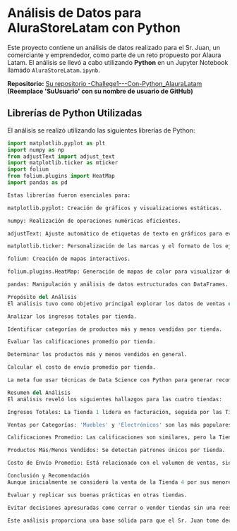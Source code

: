 # Análisis de Datos para AluraStoreLatam con Python

Este proyecto contiene un análisis de datos realizado para el Sr. Juan, un comerciante y emprendedor, como parte de un reto propuesto por Alaura Latam. El análisis se llevó a cabo utilizando **Python** en un Jupyter Notebook llamado `AluraStoreLatam.ipynb`.

**Repositorio:** [Su repositorio -Challege1---Con-Python_AlauraLatam](https://github.com/SuUsuario/Challege1---Con-Python_AlauraLatam)
**(Reemplace 'SuUsuario' con su nombre de usuario de GitHub)**

## Librerías de Python Utilizadas

El análisis se realizó utilizando las siguientes librerías de Python:

```python
import matplotlib.pyplot as plt
import numpy as np
from adjustText import adjust_text
import matplotlib.ticker as mticker
import folium
from folium.plugins import HeatMap
import pandas as pd

Estas librerías fueron esenciales para:

matplotlib.pyplot: Creación de gráficos y visualizaciones estáticas.

numpy: Realización de operaciones numéricas eficientes.

adjustText: Ajuste automático de etiquetas de texto en gráficos para evitar superposiciones.

matplotlib.ticker: Personalización de las marcas y el formato de los ejes en los gráficos.

folium: Creación de mapas interactivos.

folium.plugins.HeatMap: Generación de mapas de calor para visualizar densidad geográfica.

pandas: Manipulación y análisis de datos estructurados con DataFrames.

Propósito del Análisis
El análisis tuvo como objetivo principal explorar los datos de ventas del Sr. Juan y brindar información útil sobre el rendimiento de sus tiendas. Los objetivos específicos fueron:

Analizar los ingresos totales por tienda.

Identificar categorías de productos más y menos vendidas por tienda.

Evaluar las calificaciones promedio por tienda.

Determinar los productos más y menos vendidos en general.

Calcular el costo de envío promedio por tienda.

La meta fue usar técnicas de Data Science con Python para generar recomendaciones basadas en datos.

Resumen del Análisis
El análisis reveló los siguientes hallazgos para las cuatro tiendas:

Ingresos Totales: La Tienda 1 lidera en facturación, seguida por las Tiendas 2, 3 y 4.

Ventas por Categorías: 'Muebles' y 'Electrónicos' son las más populares. Tienda 4 destaca en 'Juguetes'.

Calificaciones Promedio: Las calificaciones son similares, pero la Tienda 1, aunque factura más, tiene la calificación más baja.

Productos Más/Menos Vendidos: Se detectan patrones únicos por tienda.

Costo de Envío Promedio: Está relacionado con el volumen de ventas, siendo mayor en la Tienda 1.

Conclusión y Recomendación
Aunque inicialmente se consideró la venta de la Tienda 4 por sus menores ventas, el análisis reveló que esta tienda tiene mejor calificación de clientes y costos de envío más bajos. Por ello, se sugiere:

Evaluar y replicar sus buenas prácticas en otras tiendas.

Evitar decisiones apresuradas como cerrar o vender tiendas sin una reestructuración general.

Este análisis proporciona una base sólida para que el Sr. Juan tome decisiones informadas para optimizar su negocio.
